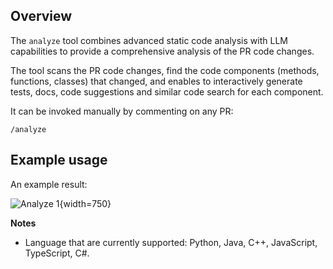 ## Overview
The `analyze` tool combines advanced static code analysis with LLM capabilities to provide a comprehensive analysis of the PR code changes.

The tool scans the PR code changes, find the code components (methods, functions, classes) that changed, and enables to interactively generate tests, docs, code suggestions and similar code search for each component.

It can be invoked manually by commenting on any PR:
```
/analyze
```

## Example usage

An example result:

![Analyze 1](https://khulnasoft.com/images/pr_assistant/analyze_1.png){width=750}

**Notes**

- Language that are currently supported: Python, Java, C++, JavaScript, TypeScript, C#.